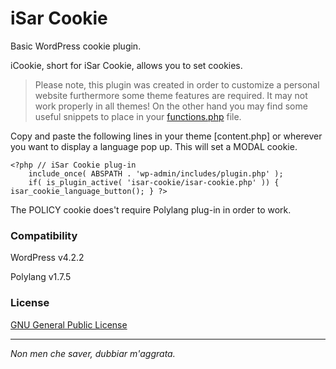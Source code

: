 iSar Cookie
===========

Basic WordPress cookie plugin.

iCookie, short for iSar Cookie, allows you to set cookies.

> Please note, this plugin was created in order to customize a personal website furthermore some theme features are required. It may not work properly in all themes! On the other hand you may find some useful snippets to place in your [functions.php] file.

Copy and paste the following lines in your theme [content.php] or wherever you want to display a language pop up. This will set a MODAL cookie.

    <?php // iSar Cookie plug-in
        include_once( ABSPATH . 'wp-admin/includes/plugin.php' );
        if( is_plugin_active( 'isar-cookie/isar-cookie.php' )) { isar_cookie_language_button(); } ?>

The POLICY cookie does't require Polylang plug-in in order to work.

### Compatibility

WordPress v4.2.2

Polylang v1.7.5

### License

[GNU General Public License]

___

*Non men che saver, dubbiar m'aggrata.*

[functions.php]:http://codex.wordpress.org/Functions_File_Explained
[GNU General Public License]:https://wordpress.org/about/license/
